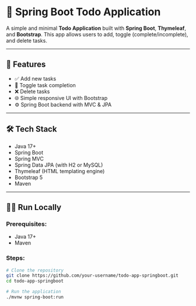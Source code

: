 # 📝 Spring Boot Todo Application

A simple and minimal **Todo Application** built with **Spring Boot**, **Thymeleaf**, and **Bootstrap**. This app allows users to add, toggle (complete/incomplete), and delete tasks.

---

## 🚀 Features

- ✅ Add new tasks
- 🔁 Toggle task completion
- ❌ Delete tasks
- 🌐 Simple responsive UI with Bootstrap
- ⚙️ Spring Boot backend with MVC & JPA

---

## 🛠 Tech Stack

- Java 17+
- Spring Boot
- Spring MVC
- Spring Data JPA (with H2 or MySQL)
- Thymeleaf (HTML templating engine)
- Bootstrap 5
- Maven

---

## 🧑‍💻 Run Locally

### Prerequisites:
- Java 17+
- Maven

### Steps:

```bash
# Clone the repository
git clone https://github.com/your-username/todo-app-springboot.git
cd todo-app-springboot

# Run the application
./mvnw spring-boot:run

